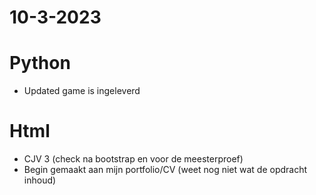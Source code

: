 # 10-3-2023

# Python
- Updated game is ingeleverd

# Html
- CJV 3 (check na bootstrap en voor de meesterproef)
- Begin gemaakt aan mijn portfolio/CV (weet nog niet wat de opdracht inhoud)
